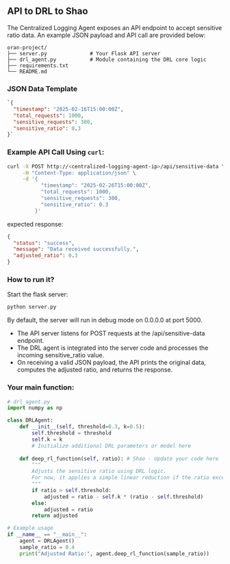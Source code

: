 ## API to DRL to Shao

The Centralized Logging Agent exposes an API endpoint to accept sensitive ratio data. An example JSON payload and API call are provided below:

```plaintext
oran-project/
├── server.py              # Your Flask API server
├── drl_agent.py           # Module containing the DRL core logic
├── requirements.txt
└── README.md

```

### JSON Data Template

```json
`{
  "timestamp": "2025-02-16T15:00:00Z",
  "total_requests": 1000,
  "sensitive_requests": 300,
  "sensitive_ratio": 0.3
}`
```

### Example API Call Using `curl`:

```bash
curl -X POST http://<centralized-logging-agent-ip>/api/sensitive-data \
     -H "Content-Type: application/json" \
     -d '{
           "timestamp": "2025-02-26T15:00:00Z",
           "total_requests": 1000,
           "sensitive_requests": 300,
           "sensitive_ratio": 0.3
         }'

```

expected response: 

```json
{
  "status": "success",
  "message": "Data received successfully.",
  "adjusted_ratio": 0.3
}

```

### How to run it?

Start the flask server:

```bash
python server.py
```

By default, the server will run in debug mode on 0.0.0.0 at port 5000.

* The API server listens for POST requests at the /api/sensitive-data endpoint.
* The DRL agent is integrated into the server code and processes the incoming sensitive_ratio value.
* On receiving a valid JSON payload, the API prints the original data, computes the adjusted ratio, and returns the response.

### Your main function: 

```python
# drl_agent.py
import numpy as np

class DRLAgent:
    def __init__(self, threshold=0.3, k=0.5):
        self.threshold = threshold
        self.k = k
        # Initialize additional DRL parameters or model here
  
    def deep_rl_function(self, ratio): # Shao - Update your code here
        """
        Adjusts the sensitive ratio using DRL logic.
        For now, it applies a simple linear reduction if the ratio exceeds the threshold.
        """
        if ratio > self.threshold:
            adjusted = ratio - self.k * (ratio - self.threshold)
        else:
            adjusted = ratio
        return adjusted

# Example usage
if __name__ == "__main__":
    agent = DRLAgent()
    sample_ratio = 0.4
    print("Adjusted Ratio:", agent.deep_rl_function(sample_ratio))

```
